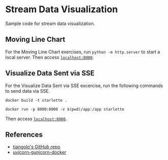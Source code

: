 # Stream Data Visualization

Sample code for stream data visualization.


## Moving Line Chart

For the Moving Line Chart exercises, run `python -m http.server` to start a local server. Then access [`localhost:8000`](http://localhost:8000).


## Visualize Data Sent via SSE 

For the Visualize Data Sent via SSE excercise, run the following commands to send data via SSE. 

```
docker build -t starlette .

docker run -p 8000:8000 -v $(pwd)/app:/app starlette
```

Then access [`localhost:8000`](http://localhost:8000).

## References
* [tiangolo's GitHub repo](https://github.com/tiangolo/uvicorn-gunicorn-starlette-docker)
* [uvicorn-gunicorn-docker](https://github.com/tiangolo/uvicorn-gunicorn-docker/tree/master/docker-images)